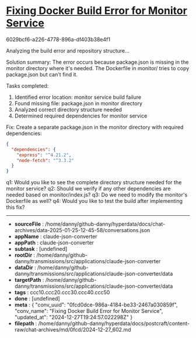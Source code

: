 # [Fixing Docker Build Error for Monitor Service](https://claude.ai/chat/0fcd0dce-986a-4184-be33-2467a030859f)

6029bcf6-a226-4778-896a-df403b38e4f1

 Analyzing the build error and repository structure...

Solution summary:
The error occurs because package.json is missing in the monitor directory where it's needed. The Dockerfile in monitor/ tries to copy package.json but can't find it.

Tasks completed:
1. Identified error location: monitor service build failure
2. Found missing file: package.json in monitor directory
3. Analyzed correct directory structure needed
4. Determined required dependencies for monitor service

Fix: Create a separate package.json in the monitor directory with required dependencies:
```json
{
  "dependencies": {
    "express": "^4.21.2",
    "node-fetch": "^3.3.2"
  }
}
```

q1: Would you like to see the complete directory structure needed for the monitor service?
q2: Should we verify if any other dependencies are needed based on monitor/index.js?
q3: Do we need to modify the monitor's Dockerfile as well?
q4: Would you like to test the build after implementing this fix?

---

* **sourceFile** : /home/danny/github-danny/hyperdata/docs/chat-archives/data-2025-01-25-12-45-58/conversations.json
* **appName** : claude-json-converter
* **appPath** : claude-json-converter
* **subtask** : [undefined]
* **rootDir** : /home/danny/github-danny/transmissions/src/applications/claude-json-converter
* **dataDir** : /home/danny/github-danny/transmissions/src/applications/claude-json-converter/data
* **targetPath** : /home/danny/github-danny/transmissions/src/applications/claude-json-converter/data
* **tags** : ccc10.ccc20.ccc30.ccc40.ccc50
* **done** : [undefined]
* **meta** : {
  "conv_uuid": "0fcd0dce-986a-4184-be33-2467a030859f",
  "conv_name": "Fixing Docker Build Error for Monitor Service",
  "updated_at": "2024-12-27T19:24:57.022298Z"
}
* **filepath** : /home/danny/github-danny/hyperdata/docs/postcraft/content-raw/chat-archives/md/0fcd/2024-12-27_602.md